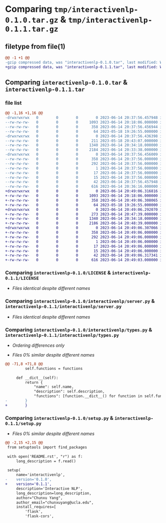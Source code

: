 # Comparing `tmp/interactivenlp-0.1.0.tar.gz` & `tmp/interactivenlp-0.1.1.tar.gz`

## filetype from file(1)

```diff
@@ -1 +1 @@
-gzip compressed data, was "interactivenlp-0.1.0.tar", last modified: Wed Jun 14 20:37:56 2023, max compression
+gzip compressed data, was "interactivenlp-0.1.1.tar", last modified: Wed Jun 14 20:49:06 2023, max compression
```

## Comparing `interactivenlp-0.1.0.tar` & `interactivenlp-0.1.1.tar`

### file list

```diff
@@ -1,16 +1,16 @@
-drwxrwxrwx   0        0        0        0 2023-06-14 20:37:56.457948 interactivenlp-0.1.0/
--rw-rw-rw-   0        0        0     1093 2023-06-14 20:18:06.000000 interactivenlp-0.1.0/LICENSE
--rw-rw-rw-   0        0        0      358 2023-06-14 20:37:56.456944 interactivenlp-0.1.0/PKG-INFO
--rw-rw-rw-   0        0        0       64 2023-05-18 19:26:55.000000 interactivenlp-0.1.0/README.rst
-drwxrwxrwx   0        0        0        0 2023-06-14 20:37:56.436398 interactivenlp-0.1.0/interactivenlp/
--rw-rw-rw-   0        0        0      211 2023-05-18 20:43:07.000000 interactivenlp-0.1.0/interactivenlp/__init__.py
--rw-rw-rw-   0        0        0     1340 2023-06-14 20:34:18.000000 interactivenlp-0.1.0/interactivenlp/server.py
--rw-rw-rw-   0        0        0     2184 2023-06-14 20:33:38.000000 interactivenlp-0.1.0/interactivenlp/types.py
-drwxrwxrwx   0        0        0        0 2023-06-14 20:37:56.456009 interactivenlp-0.1.0/interactivenlp.egg-info/
--rw-rw-rw-   0        0        0      358 2023-06-14 20:37:56.000000 interactivenlp-0.1.0/interactivenlp.egg-info/PKG-INFO
--rw-rw-rw-   0        0        0      292 2023-06-14 20:37:56.000000 interactivenlp-0.1.0/interactivenlp.egg-info/SOURCES.txt
--rw-rw-rw-   0        0        0        1 2023-06-14 20:37:56.000000 interactivenlp-0.1.0/interactivenlp.egg-info/dependency_links.txt
--rw-rw-rw-   0        0        0       17 2023-06-14 20:37:56.000000 interactivenlp-0.1.0/interactivenlp.egg-info/requires.txt
--rw-rw-rw-   0        0        0       15 2023-06-14 20:37:56.000000 interactivenlp-0.1.0/interactivenlp.egg-info/top_level.txt
--rw-rw-rw-   0        0        0       42 2023-06-14 20:37:56.457948 interactivenlp-0.1.0/setup.cfg
--rw-rw-rw-   0        0        0      616 2023-06-14 20:36:16.000000 interactivenlp-0.1.0/setup.py
+drwxrwxrwx   0        0        0        0 2023-06-14 20:49:06.316816 interactivenlp-0.1.1/
+-rw-rw-rw-   0        0        0     1093 2023-06-14 20:18:06.000000 interactivenlp-0.1.1/LICENSE
+-rw-rw-rw-   0        0        0      358 2023-06-14 20:49:06.308065 interactivenlp-0.1.1/PKG-INFO
+-rw-rw-rw-   0        0        0       64 2023-05-18 19:26:55.000000 interactivenlp-0.1.1/README.rst
+drwxrwxrwx   0        0        0        0 2023-06-14 20:49:06.292070 interactivenlp-0.1.1/interactivenlp/
+-rw-rw-rw-   0        0        0      273 2023-06-14 20:47:39.000000 interactivenlp-0.1.1/interactivenlp/__init__.py
+-rw-rw-rw-   0        0        0     1340 2023-06-14 20:34:18.000000 interactivenlp-0.1.1/interactivenlp/server.py
+-rw-rw-rw-   0        0        0     2186 2023-06-14 20:48:39.000000 interactivenlp-0.1.1/interactivenlp/types.py
+drwxrwxrwx   0        0        0        0 2023-06-14 20:49:06.307066 interactivenlp-0.1.1/interactivenlp.egg-info/
+-rw-rw-rw-   0        0        0      358 2023-06-14 20:49:06.000000 interactivenlp-0.1.1/interactivenlp.egg-info/PKG-INFO
+-rw-rw-rw-   0        0        0      292 2023-06-14 20:49:06.000000 interactivenlp-0.1.1/interactivenlp.egg-info/SOURCES.txt
+-rw-rw-rw-   0        0        0        1 2023-06-14 20:49:06.000000 interactivenlp-0.1.1/interactivenlp.egg-info/dependency_links.txt
+-rw-rw-rw-   0        0        0       17 2023-06-14 20:49:06.000000 interactivenlp-0.1.1/interactivenlp.egg-info/requires.txt
+-rw-rw-rw-   0        0        0       15 2023-06-14 20:49:06.000000 interactivenlp-0.1.1/interactivenlp.egg-info/top_level.txt
+-rw-rw-rw-   0        0        0       42 2023-06-14 20:49:06.317341 interactivenlp-0.1.1/setup.cfg
+-rw-rw-rw-   0        0        0      616 2023-06-14 20:49:03.000000 interactivenlp-0.1.1/setup.py
```

### Comparing `interactivenlp-0.1.0/LICENSE` & `interactivenlp-0.1.1/LICENSE`

 * *Files identical despite different names*

### Comparing `interactivenlp-0.1.0/interactivenlp/server.py` & `interactivenlp-0.1.1/interactivenlp/server.py`

 * *Files identical despite different names*

### Comparing `interactivenlp-0.1.0/interactivenlp/types.py` & `interactivenlp-0.1.1/interactivenlp/types.py`

 * *Ordering differences only*

 * *Files 0% similar despite different names*

```diff
@@ -71,8 +71,8 @@
         self.functions = functions
 
     def __dict__(self):
         return {
             "name": self.name,
             "description": self.description,
             "functions": [function.__dict__() for function in self.functions]
-        }
+        }
```

### Comparing `interactivenlp-0.1.0/setup.py` & `interactivenlp-0.1.1/setup.py`

 * *Files 0% similar despite different names*

```diff
@@ -2,15 +2,15 @@
 from setuptools import find_packages
 
 with open('README.rst', "r") as f:
     long_description = f.read()
 
 setup(
     name='interactivenlp',
-    version='0.1.0',
+    version='0.1.1',
     description='Interactive NLP',
     long_description=long_description,
     author="Chunxu Yang",
     author_email="chunxuyang@ucla.edu",
     install_requires=[
         'flask',
         'flask-cors',
```

